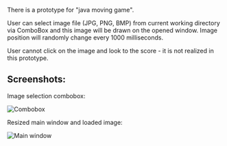 There is a prototype for "java moving game".

User can select image file (JPG, PNG, BMP) from current working directory via
ComboBox and this image will be drawn on the opened window. Image position
will randomly change every 1000 milliseconds.

User cannot click on the image and look to the score - it is not realized in
this prototype.

## Screenshots:

Image selection combobox:

![Combobox](https://gitlab.com/eugeneandrienko/samples-4-freelance/raw/master/moving-game/screenshots/2016-03-24-010708_136x24_scrot.png)

Resized main window and loaded image:

![Main window](https://gitlab.com/eugeneandrienko/samples-4-freelance/raw/master/moving-game/screenshots/2016-03-24-010727_718x934_scrot.png)
